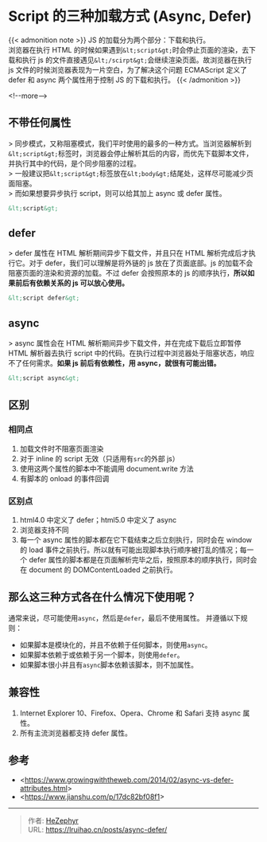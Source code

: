 # Script 的三种加载方式 (Async, Defer)


{{&lt; admonition note &gt;}}
JS 的加载分为两个部分：下载和执行。  
浏览器在执行 HTML 的时候如果遇到`&lt;script&gt;`时会停止页面的渲染，去下载和执行 js 的文件直接遇见`&lt;/scirpt&gt;`会继续渲染页面。故浏览器在执行 js 文件的时候浏览器表现为一片空白，为了解决这个问题 ECMAScript 定义了 defer 和 async 两个属性用于控制 JS 的下载和执行。
{{&lt; /admonition &gt;}}

&lt;!--more--&gt;

## 不带任何属性

&gt; 同步模式，又称阻塞模式，我们平时使用的最多的一种方式。当浏览器解析到`&lt;script&gt;`标签时，浏览器会停止解析其后的内容，而优先下载脚本文件，并执行其中的代码，是个同步阻塞的过程。  
&gt; 一般建议把`&lt;script&gt;`标签放在`&lt;body&gt;`结尾处，这样尽可能减少页面阻塞。  
&gt; 而如果想要异步执行 script，则可以给其加上 async 或 defer 属性。

```html
&lt;script&gt;
```

## defer

&gt; defer 属性在 HTML 解析期间异步下载文件，并且只在 HTML 解析完成后才执行它。对于 defer，我们可以理解是将外链的 js 放在了页面底部。js 的加载不会阻塞页面的渲染和资源的加载。不过 defer 会按照原本的 js 的顺序执行，**所以如果前后有依赖关系的 js 可以放心使用。**

```html
&lt;script defer&gt;
```

## async

&gt; async 属性会在 HTML 解析期间异步下载文件，并在完成下载后立即暂停 HTML 解析器去执行 script 中的代码。在执行过程中浏览器处于阻塞状态，响应不了任何需求。**如果 js 前后有依赖性，用 async，就很有可能出错。**

```html
&lt;script async&gt;
```

## 区别

### 相同点

1. 加载文件时不阻塞页面渲染
2. 对于 inline 的 script 无效（只适用有`src`的外部 js）
3. 使用这两个属性的脚本中不能调用 document.write 方法
4. 有脚本的 onload 的事件回调

### 区别点

1. html4.0 中定义了 defer；html5.0 中定义了 async
2. 浏览器支持不同
3. 每一个 async 属性的脚本都在它下载结束之后立刻执行，同时会在 window 的 load 事件之前执行。所以就有可能出现脚本执行顺序被打乱的情况；每一个 defer 属性的脚本都是在页面解析完毕之后，按照原本的顺序执行，同时会在 document 的 DOMContentLoaded 之前执行。

## 那么这三种方式各在什么情况下使用呢？

通常来说，尽可能使用`async`，然后是`defer`，最后不使用属性。
并遵循以下规则：

- 如果脚本是模块化的，并且不依赖于任何脚本，则使用`async`。
- 如果脚本依赖于或依赖于另一个脚本，则使用`defer`。
- 如果脚本很小并且有`async`脚本依赖该脚本，则不加属性。

## 兼容性

1. Internet Explorer 10、Firefox、Opera、Chrome 和 Safari 支持 async 属性。
2. 所有主流浏览器都支持 defer 属性。

## 参考

- &lt;https://www.growingwiththeweb.com/2014/02/async-vs-defer-attributes.html&gt;
- &lt;https://www.jianshu.com/p/17dc82bf08f1&gt;


---

> 作者: [HeZephyr](https://github.com/HeZephyr)  
> URL: https://lruihao.cn/posts/async-defer/  

